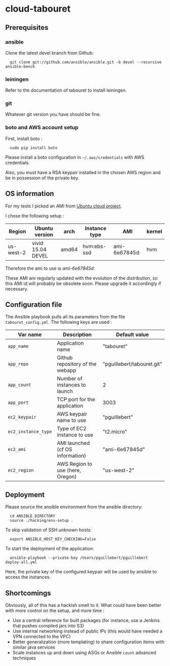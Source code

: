 # cloud-tabouret

## Prerequisites

### ansible

Clone the latest devel branch from Github:

      git clone git://github.com/ansible/ansible.git -b devel --recursive ansible-bench

### leiningen

Refer to the documentation of tabouret to install leiningen.

### git

Whatever git version you have should be fine.

### boto and AWS account setup

First, install boto :

      sudo pip install boto

Please install a boto configuration in `~/.aws/credentials` with AWS credentials.

Also, you must have a RSA keypair installed in the chosen AWS region and be
in possession of the private key.

## OS information

For my tests I picked an AMI from
[Ubuntu cloud project](https://cloud-images.ubuntu.com/locator/ec2/).

I chose the following setup :

| Region     |   Ubuntu version  | arch  | Instance type |      AMI     | kernel |
|------------|-------------------|-------|---------------|--------------|--------|
| us-west-2  | vivid 15.04 DEVEL | amd64 |  hvm:ebs-ssd  | ami-6e67845d | hvm    |

Therefore the ami to use is *ami-6e67845d*.

These AMI are regularly updated with the evolution of the distribution, so this AMI id
will probably be obsolete soon. Please upgrade it accordingly if necessary.

## Configuration file

The Ansible playbook pulls all its parameters from the file `tabouret_config.yml`.
The following keys are used :

| Var name            | Description                      | Default value                |
|---------------------|----------------------------------|------------------------------|
| `app_name`          | Application name                 | "tabouret"                   |
| `app_repo`          | Github repository of the webapp  | "pguillebert/tabouret.git"   |
| `app_count`         | Number of instances to launch    | 2                            |
| `app_port`          | TCP port for the application     | 3003                         |
| `ec2_keypair`       | AWS keypair name to use          | "pguillebert"                |
| `ec2_instance_type` | Type of EC2 instance to use      | "t2.micro"                   |
| `ec2_ami`           | AMI launched (cf OS information) | "ami-6e67845d"               |
| `ec2_region`        | AWS Region to use (here, Oregon) | "us-west-2"                  |


## Deployment

Please source the ansible environment from the ansible directory:

      cd ANSIBLE_DIRECTORY
      source ./hacking/env-setup .

To skip validation of SSH unknown hosts:

      export ANSIBLE_HOST_KEY_CHECKING=False

To start the deployment of the application:

      ansible-playbook --private-key /Users/pguillebert/pguillebert deploy-all.yml

Here, the private key of the configured keypair will be used by ansible
to access the instances.

## Shortcomings

Obviously, all of this has a hackish smell to it. What could have been better with
more control on the setup, and more time :

- Use a central reference for built packages (for instance, use a Jenkins that
  pushes compiled jars into S3)
- Use internal networking instead of public IPs (this would have needed a VPN
  connected to the VPC)
- Better generalization (more templating) to share configuration items
  with similar java services
- Scale instances up and down using ASGs or Ansible `count` advanced techniques
